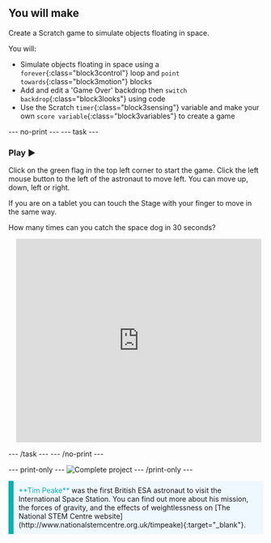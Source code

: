 ## You will make

Create a Scratch game to simulate objects floating in space.

You will:

- Simulate objects floating in space using a `forever`{:class="block3control"} loop and `point towards`{:class="block3motion"} blocks
- Add and edit a 'Game Over' backdrop then `switch backdrop`{:class="block3looks"} using code
- Use the Scratch `timer`{:class="block3sensing"} variable and make your own `score variable`{:class="block3variables"} to create a game

--- no-print ---
--- task ---

### Play &#9654;

Click on the green flag in the top left corner to start the game. Click the left mouse button to the left of the astronaut to move left. You can move up, down, left or right. 

If you are on a tablet you can touch the Stage with your finger to move in the same way. 

How many times can you catch the space dog in 30 seconds?

<div class="scratch-preview" style="margin-left: 15px;">
  <iframe allowtransparency="true" width="485" height="402" src="https://scratch.mit.edu/projects/embed/729126728/?autostart=false" frameborder="0"></iframe>
</div>

--- /task ---
--- /no-print ---

--- print-only ---
![Complete project](images/showcase_static.png)
--- /print-only ---

<p style="border-left: solid; border-width:10px; border-color: #0faeb0; background-color: aliceblue; padding: 10px;">
<span style="color: #0faeb0">**Tim Peake**</span> was the first British ESA astronaut to visit the International Space Station. You can find out more about his mission, the forces of gravity, and the effects of weightlessness on [The National STEM Centre website](http://www.nationalstemcentre.org.uk/timpeake){:target="_blank"}.
</p>
